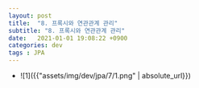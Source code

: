 ```yaml
---
layout: post
title:  "8. 프록시와 연관관계 관리"
subtitle: "8. 프록시와 연관관계 관리"
date:   2021-01-01 19:08:22 +0900
categories: dev
tags : JPA
---
```


- ![1]({{"assets/img/dev/jpa/7/1.png" | absolute_url}})
